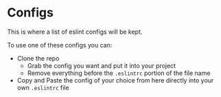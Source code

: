 # Configs

This is where a list of eslint configs will be kept.

To use one of these configs you can:

- Clone the repo
  - Grab the config you want and put it into your project
  - Remove everything before the `.eslintrc` portion of the file name
- Copy and Paste the config of your choice from here directly into your own `.eslintrc` file
